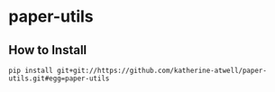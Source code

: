 # paper-utils

## How to Install
`pip install git+git://https://github.com/katherine-atwell/paper-utils.git#egg=paper-utils`